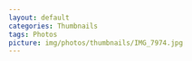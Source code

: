```yaml
---
layout: default
categories: Thumbnails
tags: Photos
picture: img/photos/thumbnails/IMG_7974.jpg
---
```


